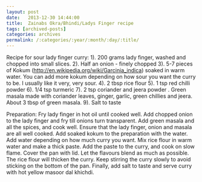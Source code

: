 ```yaml
---
layout: post
date:	2013-12-30 14:44:00
title:  Zainabs Okra/Bhindi/Ladys Finger recipe
tags: [archived-posts]
categories: archives
permalink: /:categories/:year/:month/:day/:title/
---
```

Recipe for sour lady finger curry: 
1). 200 grams lady finger, washed and chopped into small slices.
2). Half an onion - finely chopped
3). 5-7 pieces of Kokum (http://en.wikipedia.org/wiki/Garcinia_indica) soaked in warm water. You can add more kokum depending on how sour you want the curry to be. I usually like it very, very sour. 
4). 2 tbsp rice flour
5). 1 tsp red chilli powder
6). 1/4 tsp turmeric 
7). 2 tsp coriander and jeera powder
. Green masala made with coriander leaves, ginger, garlic, green chillies and jeera. About 3 tbsp of green masala.
9). Salt to taste

Preparation: Fry lady finger in hot oil until cooked well. Add chopped onion to the lady finger and fry till onions turn transparent. Add green masala and all the spices, and cook well. Ensure that the lady finger, onion and masala are all well cooked. Add soaked kokum to the preparation with the water. Add water depending on how much curry you want. Mix rice flour in warm water and make a thick paste. Add the paste to the curry, and cook on slow flame. Cover the pan with lid. Let the flavours blend as much as possible. The rice flour will thicken the curry. Keep stirring the curry slowly to avoid sticking on the bottom of the pan. Finally, add salt to taste and serve curry with hot yellow masoor dal khichdi.
